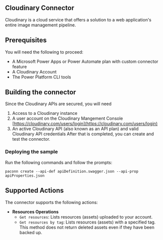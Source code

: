 ## Cloudinary Connector

Cloudinary is a cloud service that offers a solution to a web application's entire image management pipeline.

## Prerequisites

You will need the following to proceed:

- A Microsoft Power Apps or Power Automate plan with custom connector feature
- A Cloudinary Account
- The Power Platform CLI tools

## Building the connector

Since the Cloudinary APIs are secured, you will need

1. Access to a Cloudinary instance
2. A user account on the Cloudinary Mangement Console [https://cloudinary.com/users/login](https://cloudinary.com/users/login)
3. An active Cloudinary API (also known as an API plan) and valid Cloudinary API credentials
   After that is completed, you can create and test the connector.

### Deploying the sample

Run the following commands and follow the prompts:

```paconn
paconn create --api-def apiDefinition.swagger.json --api-prop apiProperties.json
```

## Supported Actions

The connector supports the following actions:

- **Resources Operations**
  - `Get resources`: Lists resources (assets) uploaded to your account.
  - `Get resources by tag`: Lists resources (assets) with a specified tag. This method does not return deleted assets even if they have been backed up.

